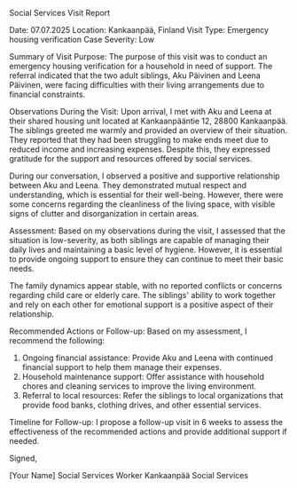 Social Services Visit Report

Date: 07.07.2025
Location: Kankaanpää, Finland
Visit Type: Emergency housing verification
Case Severity: Low

Summary of Visit Purpose:
The purpose of this visit was to conduct an emergency housing verification for a household in need of support. The referral indicated that the two adult siblings, Aku Päivinen and Leena Päivinen, were facing difficulties with their living arrangements due to financial constraints.

Observations During the Visit:
Upon arrival, I met with Aku and Leena at their shared housing unit located at Kankaanpääntie 12, 28800 Kankaanpää. The siblings greeted me warmly and provided an overview of their situation. They reported that they had been struggling to make ends meet due to reduced income and increasing expenses. Despite this, they expressed gratitude for the support and resources offered by social services.

During our conversation, I observed a positive and supportive relationship between Aku and Leena. They demonstrated mutual respect and understanding, which is essential for their well-being. However, there were some concerns regarding the cleanliness of the living space, with visible signs of clutter and disorganization in certain areas.

Assessment:
Based on my observations during the visit, I assessed that the situation is low-severity, as both siblings are capable of managing their daily lives and maintaining a basic level of hygiene. However, it is essential to provide ongoing support to ensure they can continue to meet their basic needs.

The family dynamics appear stable, with no reported conflicts or concerns regarding child care or elderly care. The siblings' ability to work together and rely on each other for emotional support is a positive aspect of their relationship.

Recommended Actions or Follow-up:
Based on my assessment, I recommend the following:

1. Ongoing financial assistance: Provide Aku and Leena with continued financial support to help them manage their expenses.
2. Household maintenance support: Offer assistance with household chores and cleaning services to improve the living environment.
3. Referral to local resources: Refer the siblings to local organizations that provide food banks, clothing drives, and other essential services.

Timeline for Follow-up:
I propose a follow-up visit in 6 weeks to assess the effectiveness of the recommended actions and provide additional support if needed.

Signed,

[Your Name]
Social Services Worker
Kankaanpää Social Services